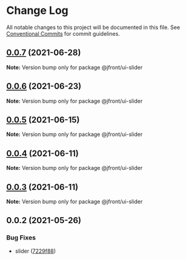 # Change Log

All notable changes to this project will be documented in this file.
See [Conventional Commits](https://conventionalcommits.org) for commit guidelines.

## [0.0.7](https://github.com/Jepria/jfront-ui/compare/@jfront/ui-slider@0.0.6...@jfront/ui-slider@0.0.7) (2021-06-28)

**Note:** Version bump only for package @jfront/ui-slider





## [0.0.6](https://github.com/Jepria/jfront-ui/compare/@jfront/ui-slider@0.0.5...@jfront/ui-slider@0.0.6) (2021-06-23)

**Note:** Version bump only for package @jfront/ui-slider





## [0.0.5](https://github.com/Jepria/jfront-ui/compare/@jfront/ui-slider@0.0.4...@jfront/ui-slider@0.0.5) (2021-06-15)

**Note:** Version bump only for package @jfront/ui-slider





## [0.0.4](https://github.com/Jepria/jfront-ui/compare/@jfront/ui-slider@0.0.3...@jfront/ui-slider@0.0.4) (2021-06-11)

**Note:** Version bump only for package @jfront/ui-slider





## [0.0.3](https://github.com/Jepria/jfront-ui/compare/@jfront/ui-slider@0.0.2...@jfront/ui-slider@0.0.3) (2021-06-11)

**Note:** Version bump only for package @jfront/ui-slider





## 0.0.2 (2021-05-26)


### Bug Fixes

* slider ([7229f88](https://github.com/Jepria/jfront-ui/commit/7229f88b822d39fb801dde9c172385627e77dbfb))
